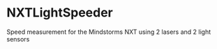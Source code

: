 NXTLightSpeeder
===============

Speed measurement for the Mindstorms NXT using 2 lasers and 2 light sensors